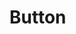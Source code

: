 # Button

<!-- base -->
<!-- disabled -->
<!-- dashed -->
<!-- circle -->
<!-- size -->
<!-- icon -->

<style lang="scss">
.yoga-button {
  margin-bottom: 12px;
  margin-right: 12px;
}
.btn-wrap {
  display: inline-block;
  background: rgba(0, 0, 0, 0.5);
  padding: 14px 24px;
  border-radius: 4px;
}
</style>
